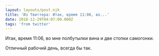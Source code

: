 ```yaml
---
layout: layouts/post.njk
title: 'Из Твиттера: Итак, время 11:06, во...'
date: 2018-12-29T04:07:09.000Z
tags: 'from twitter'
---
```



Итак, время 11:06, во мне полбутылки вина и две стопки самогонки.
 
Отличный рабочий день, всегда бы так.
